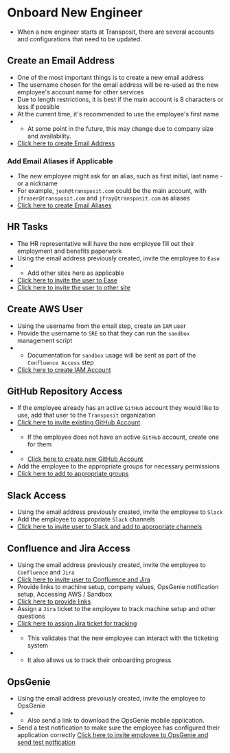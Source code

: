# Onboard New Engineer
* When a new engineer starts at Transposit, there are several accounts and configurations that need to be updated.

## Create an Email Address
* One of the most important things is to create a new email address
* The username chosen for the email address will be re-used as the new employee's account name for other services
* Due to length restrictions, it is best if the main account is 8 characters or less if possible
* At the current time, it's recommended to use the employee's first name
* * At some point in the future, this may change due to company size and availability.
* [Click here to create Email Address](https://www.transposit.com)

### Add Email Aliases if Applicable
* The new employee might ask for an alias, such as first initial, last name - or a nickname
* For example, `josh@transposit.com` could be the main account, with `jfraser@transposit.com` and `jfray@transposit.com` as aliases
* [Click here to create Email Aliases](https://www.transposit.com)

## HR Tasks
* The HR representative will have the new employee fill out their employment and benefits paperwork
* Using the email address previously created, invite the employee to `Ease`
* * Add other sites here as applicable 
* [Click here to invite the user to Ease](https://www.transposit.com)
* [Click here to invite the user to other site](https://www.transposit.com)

## Create AWS User
* Using the username from the email step, create an `IAM` user
* Provide the username to `SRE` so that they can run the `sandbox` management script
* * Documentation for `sandbox` usage will be sent as part of the `Confluence Access` step 
* [Click here to create IAM Account](https://www.transposit.com)

## GitHub Repository Access
* If the employee already has an active `GitHub` account they would like to use, add that user to the `Transposit` organization
* [Click here to invite existing GitHub Account](https://www.transposit.com)
* * If the employee does not have an active `GitHub` account, create one for them
* * [Click here to create new GitHub Account](https://www.transposit.com)
* Add the employee to the appropriate groups for necessary permissions
* [Click here to add to appropriate groups](https://www.transposit.com)

## Slack Access
* Using the email address previously created, invite the employee to `Slack`
* Add the employee to appropriate `Slack` channels
* [Click here to invite user to Slack and add to appropriate channels](https://www.transposit.com)

## Confluence and Jira Access
* Using the email address previously created, invite the employee to `Confluence` and `Jira`
* [Click here to invite user to Confluence and Jira](https://www.transposit.com)
* Provide links to machine setup, company values, OpsGenie notification setup, Accessing AWS / Sandbox
* [Click here to provide links](https://www.transposit.com)
* Assign a `Jira` ticket to the employee to track machine setup and other questions
* [Click here to assign Jira ticket for tracking](https://www.transposit.com)
* * This validates that the new employee can interact with the ticketing system
* * It also allows us to track their onboarding progress

## OpsGenie
* Using the email address prevoiusly created, invite the employee to OpsGenie
* * Also send a link to download the OpsGenie mobile application.
* Send a test notification to make sure the employee has configured their application correctly
[Click here to invite employee to OpsGenie and send test notfication](https://www.transposit.com)